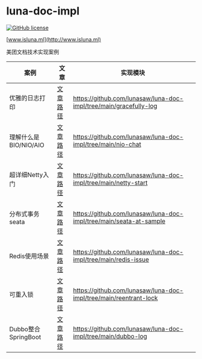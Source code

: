 # luna-doc-impl

[![GitHub license](https://img.shields.io/badge/MIT_License-blue.svg)](https://raw.githubusercontent.com/lunasaw/luna-mt-doc/master/LICENSE)

[www.isluna.ml](http://www.isluna.ml) 

美团文档技术实现案例

| 案例                | 文章                                                                              | 实现模块                                                               |
|-------------------|---------------------------------------------------------------------------------|--------------------------------------------------------------------|
| 优雅的日志打印           | [文章路径](https://tech.meituan.com/2021/09/16/operational-logbook.html)            | https://github.com/lunasaw/luna-doc-impl/tree/main/gracefully-log  |
| 理解什么是BIO/NIO/AIO  | [文章路径](https://segmentfault.com/a/1190000037714804)                             | https://github.com/lunasaw/luna-doc-impl/tree/main/nio-chat        |
| 超详细Netty入门        | [文章路径](https://developer.aliyun.com/article/769587)                             | https://github.com/lunasaw/luna-doc-impl/tree/main/netty-start     |
| 分布式事务seata        | [文章路径](https://www.cnblogs.com/chengxy-nds/p/14046856.html)                     | https://github.com/lunasaw/luna-doc-impl/tree/main/seata-at-sample |
| Redis使用场景         | [文章路径](https://blog.csdn.net/agonie201218/article/details/123640871)            | https://github.com/lunasaw/luna-doc-impl/tree/main/redis-issue     |
| 可重入锁              | [文章路径](https://www.cnblogs.com/x-kq/p/14801527.html)                            | https://github.com/lunasaw/luna-doc-impl/tree/main/reentrant-lock  |
| Dubbo整合SpringBoot | [文章路径](https://cn.dubbo.apache.org/zh-cn/overview/quickstart/java/spring-boot/) | https://github.com/lunasaw/luna-doc-impl/tree/main/dubbo-log       |


